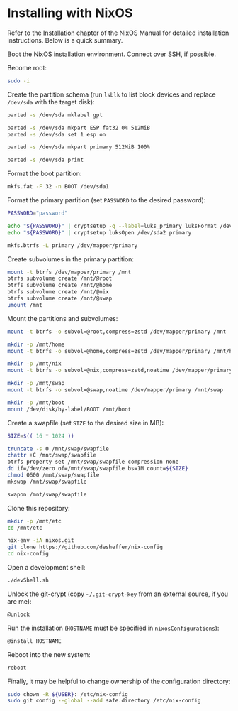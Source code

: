 # Installing with NixOS

Refer to the [Installation][nixos-installation] chapter of the NixOS Manual for
detailed installation instructions. Below is a quick summary.

Boot the NixOS installation environment. Connect over SSH, if possible.

Become root:

```sh
sudo -i
```

Create the partition schema (run `lsblk` to list block devices and replace
`/dev/sda` with the target disk):

```sh
parted -s /dev/sda mklabel gpt

parted -s /dev/sda mkpart ESP fat32 0% 512MiB
parted -s /dev/sda set 1 esp on

parted -s /dev/sda mkpart primary 512MiB 100%

parted -s /dev/sda print
```

Format the boot partition:

```sh
mkfs.fat -F 32 -n BOOT /dev/sda1
```

Format the primary partition (set `PASSWORD` to the desired password):

```sh
PASSWORD="password"

echo "${PASSWORD}" | cryptsetup -q --label=luks_primary luksFormat /dev/sda2
echo "${PASSWORD}" | cryptsetup luksOpen /dev/sda2 primary

mkfs.btrfs -L primary /dev/mapper/primary
```

Create subvolumes in the primary partition:

```sh
mount -t btrfs /dev/mapper/primary /mnt
btrfs subvolume create /mnt/@root
btrfs subvolume create /mnt/@home
btrfs subvolume create /mnt/@nix
btrfs subvolume create /mnt/@swap
umount /mnt
```

Mount the partitions and subvolumes:

```sh
mount -t btrfs -o subvol=@root,compress=zstd /dev/mapper/primary /mnt

mkdir -p /mnt/home
mount -t btrfs -o subvol=@home,compress=zstd /dev/mapper/primary /mnt/home

mkdir -p /mnt/nix
mount -t btrfs -o subvol=@nix,compress=zstd,noatime /dev/mapper/primary /mnt/nix

mkdir -p /mnt/swap
mount -t btrfs -o subvol=@swap,noatime /dev/mapper/primary /mnt/swap

mkdir -p /mnt/boot
mount /dev/disk/by-label/BOOT /mnt/boot
```

Create a swapfile (set `SIZE` to the desired size in MB):

```sh
SIZE=$(( 16 * 1024 ))

truncate -s 0 /mnt/swap/swapfile
chattr +C /mnt/swap/swapfile
btrfs property set /mnt/swap/swapfile compression none
dd if=/dev/zero of=/mnt/swap/swapfile bs=1M count=${SIZE}
chmod 0600 /mnt/swap/swapfile
mkswap /mnt/swap/swapfile

swapon /mnt/swap/swapfile
```

Clone this repository:

```sh
mkdir -p /mnt/etc
cd /mnt/etc

nix-env -iA nixos.git
git clone https://github.com/desheffer/nix-config
cd nix-config
```

Open a development shell:

```sh
./devShell.sh
```

Unlock the git-crypt (copy `~/.git-crypt-key` from an external source, if you
are me):

```sh
@unlock
```

Run the installation (`HOSTNAME` must be specified in `nixosConfigurations`):

```sh
@install HOSTNAME
```

Reboot into the new system:

```sh
reboot
```

Finally, it may be helpful to change ownership of the configuration directory:

```sh
sudo chown -R ${USER}: /etc/nix-config
sudo git config --global --add safe.directory /etc/nix-config
```

[nixos-installation]: https://nixos.org/manual/nixos/stable/index.html#ch-installation
